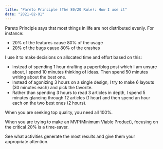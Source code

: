 ```yaml
---
title: "Pareto Principle (The 80/20 Rule): How I use it"
date: "2021-02-01"
---
```


Pareto Principle says that most things in life are not distributed evenly. For instance:

- 20% of the features cause 80% of the usage
- 20% of the bugs cause 80% of the crashes

I use it to make decisions on allocated time and effort based on this:

- Instead of spending 1 hour drafting a paper/blog post which I am unsure about, I spend 10 minutes thinking of ideas. Then spend 50 minutes writing about the best one.
- Instead of agonizing 3 hours on a single design, I try to make 6 layouts (30 minutes each) and pick the favorite.
- Rather than spending 3 hours to read 3 articles in depth, I spend 5 minutes glancing through 12 articles (1 hour) and then spend an hour each on the two best ones (2 hours).

When you are seeking top quality, you need all 100%.

When you are trying to make an MVP(Minimum Viable Product), focusing on the critical 20% is a time-saver.

See what activities generate the most results and give them your appropriate attention.
